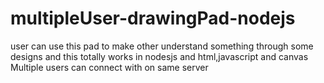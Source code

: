 # multipleUser-drawingPad-nodejs
user can use this pad to make other understand something through some designs
and this totally works in nodesjs and html,javascript and canvas 
Multiple users can connect with on same server 
